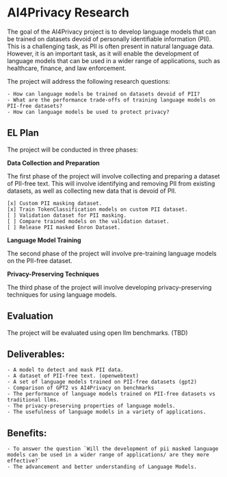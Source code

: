 # AI4Privacy Research 

The goal of the AI4Privacy project is to develop language models that can be trained on datasets devoid of personally identifiable information (PII). This is a challenging task, as PII is often present in natural language data. However, it is an important task, as it will enable the development of language models that can be used in a wider range of applications, such as healthcare, finance, and law enforcement.

The project will address the following research questions:

    - How can language models be trained on datasets devoid of PII?
    - What are the performance trade-offs of training language models on PII-free datasets?
    - How can language models be used to protect privacy?

## EL Plan
The project will be conducted in three phases:

**Data Collection and Preparation**

The first phase of the project will involve collecting and preparing a dataset of PII-free text. This will involve identifying and removing PII from existing datasets, as well as collecting new data that is devoid of PII.

    [x] Custom PII masking dataset.
    [x] Train TokenClassification models on custom PII dataset.
    [ ] Validation dataset for PII masking.
    [ ] Compare trained models on the validation dataset.
    [ ] Release PII masked Enron Dataset.

**Language Model Training**

The second phase of the project will involve pre-training language models on the PII-free dataset. 

**Privacy-Preserving Techniques**

The third phase of the project will involve developing privacy-preserving techniques for using language models. 

## Evaluation

The project will be evaluated using open llm benchmarks.
(TBD)

## Deliverables: 
    - A model to detect and mask PII data.
    - A dataset of PII-free text. (openwebtext)
    - A set of language models trained on PII-free datasets (gpt2)
    - Comparison of GPT2 vs AI4Privacy on benchmarks
    - The performance of language models trained on PII-free datasets vs traditional llms.
    - The privacy-preserving properties of language models.
    - The usefulness of language models in a variety of applications.

## Benefits:
    - To answer the question `Will the development of pii masked language models can be used in a wider range of applications/ are they more effective?`
    - The advancement and better understanding of Language Models.